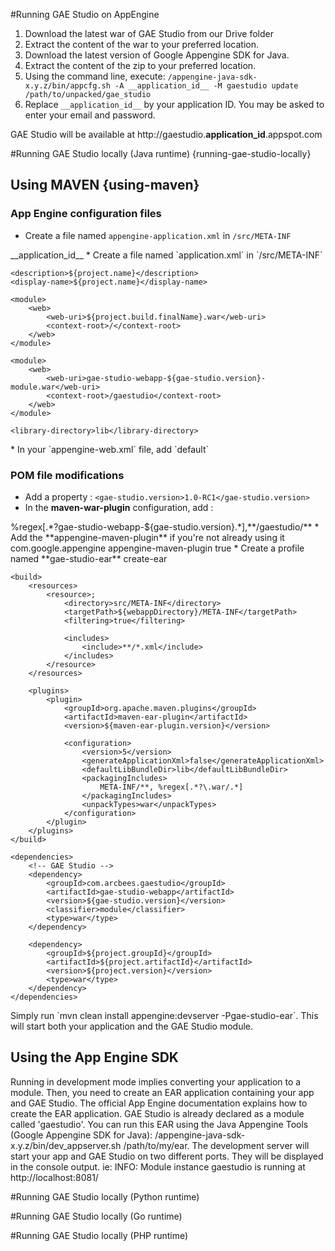 #Running GAE Studio on AppEngine
1. Download the latest war of GAE Studio from our Drive folder
2. Extract the content of the war to your preferred location.
3. Download the latest version of Google Appengine SDK for Java.
4. Extract the content of the zip to your preferred location.
5. Using the command line, execute: `/appengine-java-sdk-x.y.z/bin/appcfg.sh -A __application_id__ -M gaestudio update /path/to/unpacked/gae_studio`
6. Replace `__application_id__` by your application ID. You may be asked to enter your email and password.

GAE Studio will be available at http://gaestudio.__application_id__.appspot.com

#Running GAE Studio locally (Java runtime) {running-gae-studio-locally}
## Using MAVEN {using-maven}
### App Engine configuration files
* Create a file named `appengine-application.xml` in `/src/META-INF`

<?xml version="1.0" encoding="utf-8" standalone="no"?>
<appengine-application xmlns="http://appengine.google.com/ns/1.0">
    <application>__application_id__</application>
</appengine-application>
* Create a file named `application.xml` in `/src/META-INF`

<?xml version="1.0" encoding="UTF-8"?>
<application xmlns="http://java.sun.com/xml/ns/javaee"
        xmlns:xsi="http://www.w3.org/2001/XMLSchema-instance"
        xsi:schemaLocation="http://java.sun.com/xml/ns/javaee http://java.sun.com/xml/ns/javaee/application_5.xsd"
        version="5">

    <description>${project.name}</description>
    <display-name>${project.name}</display-name>

    <module>
        <web>
            <web-uri>${project.build.finalName}.war</web-uri>
            <context-root>/</context-root>
        </web>
    </module>

    <module>
        <web>
            <web-uri>gae-studio-webapp-${gae-studio.version}-module.war</web-uri>
            <context-root>/gaestudio</context-root>
        </web>
    </module>

    <library-directory>lib</library-directory>
</application>
* In your `appengine-web.xml` file, add `<module>default</module>`

### POM file modifications
* Add a property : `<gae-studio.version>1.0-RC1</gae-studio.version>`
* In the **maven-war-plugin** configuration, add :

<packagingExcludes>
    %regex[.*?gae-studio-webapp-${gae-studio.version}.*],**/gaestudio/**
</packagingExcludes>
* Add the **appengine-maven-plugin** if you're not already using it

<plugin>
    <groupId>com.google.appengine</groupId>
    <artifactId>appengine-maven-plugin</artifactId>
    <configuration>
        <enableJarSplitting>true</enableJarSplitting>
    </configuration>
</plugin>
* Create a profile named **gae-studio-ear**

<profile>
    <id>create-ear</id>

    <build>
        <resources>
            <resource>;
                <directory>src/META-INF</directory>
                <targetPath>${webappDirectory}/META-INF</targetPath>
                <filtering>true</filtering>

                <includes>
                    <include>**/*.xml</include>
                </includes>
            </resource>
        </resources>

        <plugins>
            <plugin>
                <groupId>org.apache.maven.plugins</groupId>
                <artifactId>maven-ear-plugin</artifactId>
                <version>${maven-ear-plugin.version}</version>

                <configuration>
                    <version>5</version>
                    <generateApplicationXml>false</generateApplicationXml>
                    <defaultLibBundleDir>lib</defaultLibBundleDir>
                    <packagingIncludes>
                        META-INF/**, %regex[.*?\.war/.*]
                    </packagingIncludes>
                    <unpackTypes>war</unpackTypes>
                </configuration>
            </plugin>
        </plugins>
    </build>

    <dependencies>
        <!-- GAE Studio -->
        <dependency>
            <groupId>com.arcbees.gaestudio</groupId>
            <artifactId>gae-studio-webapp</artifactId>
            <version>${gae-studio.version}</version>
            <classifier>module</classifier>
            <type>war</type>
        </dependency>

        <dependency>
            <groupId>${project.groupId}</groupId>
            <artifactId>${project.artifactId}</artifactId>
            <version>${project.version}</version>
            <type>war</type>
        </dependency>
    </dependencies>
</profile>
Simply run `mvn clean install appengine:devserver -Pgae-studio-ear`. This will start both your application and the GAE Studio module.

## Using the App Engine SDK
Running in development mode implies converting your application to a module. Then, you need to create an EAR
application containing your app and GAE Studio. The official App Engine documentation explains how to create the EAR application.
GAE Studio is already declared as a module called 'gaestudio'.
You can run this EAR using the Java Appengine Tools (Google Appengine SDK for Java): /appengine-java-sdk-x.y.z/bin/dev_appserver.sh /path/to/my/ear.
The development server will start your app and GAE Studio on two different ports. They will be displayed in the
console output. ie: INFO: Module instance gaestudio is running at http://localhost:8081/

#Running GAE Studio locally (Python runtime)

#Running GAE Studio locally (Go runtime)

#Running GAE Studio locally (PHP runtime)
